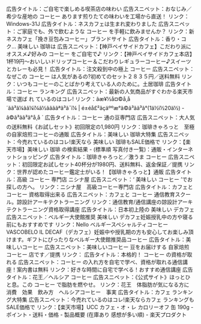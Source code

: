 

広告タイトル：ご自宅で楽しめる喫茶店の味わい
広告スニペット：おなじみ／希少な産地の コーヒー あります煎りたての味わいを工場から直送！
リンク：Windows-31J
広告タイトル：ネスカフェは生まれ変わりました
広告スニペット：ご家庭でも、外で飲むような コーヒー を手軽に飲みませんか？
リンク：新ネスカフェ「挽き豆包みコーヒー」ブランドサイト
広告タイトル：香り・コク… 美味しい 珈琲は
広告スニペット：【神戸ベイサイドカフェ】こだわり派にオススメ♪好みの コーヒー をご自宅で♪
リンク：【神戸ベイサイドカフェ本店】1杯19円～おいしいドリップコーヒー＆こだわりレギュラーコーヒー♪スイーツとカレーも必見！
広告タイトル：注文殺到中の極上 コーヒー
広告スニペット：なぜこの コーヒー は人気があるの?初めてのセット２８３５円／送料無料
リンク：いつもコーヒーのことばかり考えている人のために。土居珈琲
広告タイトル：コーヒー ランキング
広告スニペット：最新の人気商品がすぐわかる楽天市場で選ば れ ているのはコレ!
リンク：ãæ¥½å¤©å¸å ´ãã³ã¼ãã¼ï¼ã½ããããªã³ã¯ï¼ | é±éå£²ãç­äººæ°ã©ã³ã­ã³ã°(1ä½ï½20ä½) - ã©ã³ã­ã³ã°å¸å ´
広告タイトル：コーヒー 通の豆専門店
広告スニペット：大人気の送料無料《お試しセット》初回限定の1,980円
リンク：珈琲きゃろっと　至極の自家焙煎コーヒーの通販
広告タイトル：美味しい 珈琲大特集
広告スニペット：今売れているのはコレ!楽天なら 美味しい 珈琲もSALE価格で
リンク：【楽天市場】美味しい 珈琲 の検索結果 - (標準順 写真付き一覧)：通販・インターネットショッピング
広告タイトル：珈琲きゃろっと／激うま コーヒー
広告スニペット：初回限定お試しセット40杯分が1980円、送料無料、返金保証／提携
リンク：世界が認めたコーヒー鑑定士がいる！【珈琲きゃろっと】通販
広告タイトル：高級 コーヒー 専門店 ニシナ屋
広告スニペット：‘ 美味しい コーヒー ’でお探しの方へ。
リンク：ニシナ屋　高級コーヒー専門店
広告タイトル：カフェと コーヒー 資格取得出来る
広告スニペット：カフェと コーヒー 通信教育スクール。諒設計アーキテクトラーニング
リンク：通信教育/通信講座の諒設計アーキテクトラーニング資格取得講座
広告タイトル：日本初上陸の 美味しい デカフェ
広告スニペット：ベルギー大使館推奨 美味しい デカフェ妊娠授乳中の方や寝る前にもおすすめです
リンク：Nello ベルギースペシャルティコーヒーVASCOBELO IL DECAF（デカフェ）妊娠中や授乳期の方も安心してお楽しみ頂けます。ギフトにぴったりなベルギー大使館推奨品コーヒー
広告タイトル：美味しいコーヒー
広告スニペット：美味しいコーヒー 豆をお届けする 自家焙煎 コーヒー 店です／提携
リンク：
広告タイトル：本格的！ コーヒー の資格が取れる
広告スニペット：コーヒー の入れ方を自宅で学べ、資格が取れる通信講座！案内書は無料
リンク：好きな時間に自宅で学べる！おすすめ通信講座
広告タイトル：花王／ヘルシア コーヒー
広告スニペット：《公式サイト》ほっとひと息。この コーヒー で脂肪を燃やせ。
リンク：花王　体脂肪が気になる方に　消費　効果　飲み方　ヘルシアコーヒー　事実
広告タイトル：カフェ ランキング大特集
広告スニペット：今売れているのはコレ!楽天ならカフェ ランキングもSALE価格で
リンク：【楽天市場】UCC カフェ・オ・レ カロリーオフ 缶 190g - ポイント・送料・価格 - 製品概要 (在庫あり 感想が多い順) - 楽天プロダクト